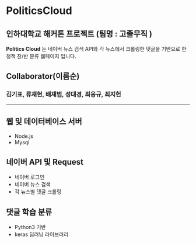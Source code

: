 # **PoliticsCloud**
## 인하대학교 해커톤 프로젝트 (팀명 : **고졸무직** )

**Politics Cloud** 는 네이버 뉴스 검색 API와 각 뉴스에서 크롤링한 댓글을 기반으로 한 정책 찬/반 분류 웹페이지 입니다.

## Collaborator(이름순)
### 김기표, 류재현, 배재범, 성대경, 최웅규, 최지헌

***


## 웹 및 데이터베이스 서버
- Node.js
- Mysql

## 네이버 API 및 Request
- 네이버 로그인
- 네이버 뉴스 검색 
- 각 뉴스별 댓글 크롤링

## 댓글 학습 분류
- Python3 기반
- keras 딥러닝 라이브러리